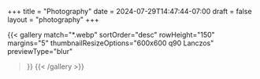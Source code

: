 +++
title = "Photography"
date = 2024-07-29T14:47:44-07:00
draft = false
layout = "photography"
+++

{{< gallery
    match="*.webp"
    sortOrder="desc"
    rowHeight="150"
    margins="5"
    thumbnailResizeOptions="600x600 q90 Lanczos"
    previewType="blur"
>}}
{{< /gallery >}}
